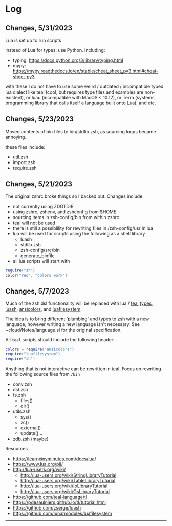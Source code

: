 # Log 

## Changes, 5/31/2023

Lua is set up to run scripts

instead of Lua for types, use Python. Including:

- typing: https://docs.python.org/3/library/typing.html
- mypy: https://mypy.readthedocs.io/en/stable/cheat_sheet_py3.html#cheat-sheet-py3

with these I do not have to use some weird / outdated / incompatible typed lua dialect like teal (cool, but requires type files and examples are non-existent), or luau (incompatible with MacOS < 10.12), or Terra (systems programming library that calls itself a language built onto Lua), and etc. 

## Changes, 5/23/2023

Moved contents of bin files to bin/stdlib.zsh, as sourcing loops became annoying.

these files include:

- util.zsh
- import.zsh
- require.zsh

## Changes, 5/21/2023

The original zshrc broke things so I backed out. Changes include

- not currently using ZDOTDIR
- using zshrc, zshenv, and zshconfig from $HOME
- sourcing items in zsh-config/bin from within zshrc
- teal will not be used
- there is still a possiblility for rewriting files in /zsh-config/usr in lua
- lua will be used for scripts using the following as a shell library
  - luash
  - stdlib.zsh
  - zsh-config/src/bin 
  - generate_binfile 
- all lua scripts will start with

```lua
require("sh")
color("red", "colors work")
```

## Changes, 5/7/2023

Much of the zsh.dsl functionality will be replaced with lua / [teal](https://github.com/teal-language/tl) [types](https://pdesaulniers.github.io/tl/tutorial), [luash](https://github.com/zserge/luash), [ansicolors](https://github.com/kikito/ansicolors.lua), and [luafilesystem](https://github.com/lunarmodules/luafilesystem).

The idea is to bring different 'plumbing' and types to zsh with a new language, however writing a new language isn't necessary. See ~cloud/Notes/language.sl for the original specification.

All `teal` scripts should include the following header:

```lua
colors = require("ansicolors")
require("luafilesystem")
require("sh")
```

Anything that is not interactive can be rewritten in teal. Focus on rewriting the following source files from `/bin`

- conv.zsh
- dsl.zsh
- fs.zsh 
  - files()
  - dir()
- utils.zsh
  - sys()
  - zc()
  - external()
  - update()...
- zdb.zsh (maybe)

Resources

- <https://learnxinyminutes.com/docs/lua/>
- <https://www.lua.org/pil/>
- <http://lua-users.org/wiki/>
  - <http://lua-users.org/wiki/StringLibraryTutorial>
  - <http://lua-users.org/wiki/TableLibraryTutorial>
  - <http://lua-users.org/wiki/IoLibraryTutorial>
  - <http://lua-users.org/wiki/OsLibraryTutorial>
- <https://github.com/teal-language/tl>
- <https://pdesaulniers.github.io/tl/tutorial.html>
- <https://github.com/zserge/luash>
- <https://github.com/lunarmodules/luafilesystem>

---